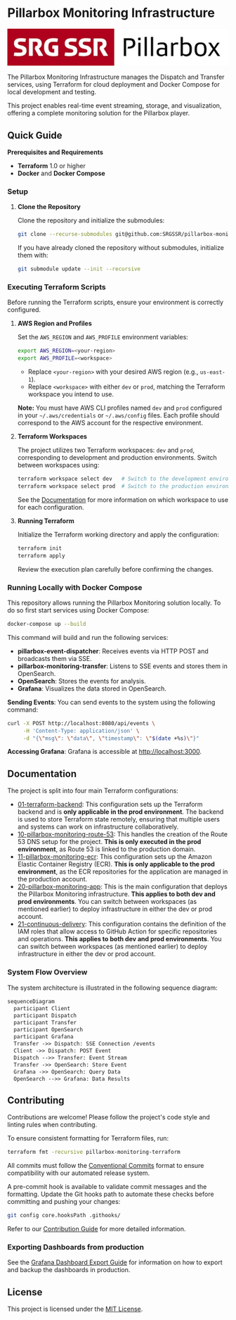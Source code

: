 # Pillarbox Monitoring Infrastructure

![Pillarbox logo](docs/README-images/logo.jpg)

The Pillarbox Monitoring Infrastructure manages the Dispatch and Transfer services, using Terraform
for cloud deployment and Docker Compose for local development and testing.

This project enables real-time event streaming, storage, and visualization, offering a complete
monitoring solution for the Pillarbox player.

## Quick Guide

**Prerequisites and Requirements**

- **Terraform** 1.0 or higher
- **Docker** and **Docker Compose**

### Setup

1. **Clone the Repository**

   Clone the repository and initialize the submodules:

   ```bash
   git clone --recurse-submodules git@github.com:SRGSSR/pillarbox-monitoring-infra.git
   ```

   If you have already cloned the repository without submodules, initialize them with:

   ```bash
   git submodule update --init --recursive
   ```

### Executing Terraform Scripts

Before running the Terraform scripts, ensure your environment is correctly configured.

1. **AWS Region and Profiles**

   Set the `AWS_REGION` and `AWS_PROFILE` environment variables:

   ```bash
   export AWS_REGION=<your-region>
   export AWS_PROFILE=<workspace>
   ```

   - Replace `<your-region>` with your desired AWS region (e.g., `us-east-1`).
   - Replace `<workspace>` with either `dev` or `prod`, matching the Terraform workspace you intend
     to use.

   **Note:** You must have AWS CLI profiles named `dev` and `prod` configured in your
   `~/.aws/credentials` or `~/.aws/config` files. Each profile should correspond to the AWS account
   for the respective environment.

2. **Terraform Workspaces**

   The project utilizes two Terraform workspaces: `dev` and `prod`, corresponding to development and
   production environments. Switch between workspaces using:

   ```bash
   terraform workspace select dev   # Switch to the development environment
   terraform workspace select prod  # Switch to the production environment
   ```

   See the [Documentation](#documentation) for more information on which workspace to use for each
   configuration.

3. **Running Terraform**

   Initialize the Terraform working directory and apply the configuration:

   ```bash
   terraform init
   terraform apply
   ```

   Review the execution plan carefully before confirming the changes.

### Running Locally with Docker Compose

This repository allows running the Pillarbox Monitoring solution locally. To do so first start
services using Docker Compose:

```bash
docker-compose up --build
```

This command will build and run the following services:

- **pillarbox-event-dispatcher**: Receives events via HTTP POST and broadcasts them via SSE.
- **pillarbox-monitoring-transfer**: Listens to SSE events and stores them in OpenSearch.
- **OpenSearch**: Stores the events for analysis.
- **Grafana**: Visualizes the data stored in OpenSearch.

**Sending Events**: You can send events to the system using the following command:

 ```bash
 curl -X POST http://localhost:8080/api/events \
      -H 'Content-Type: application/json' \
      -d "{\"msg\": \"data\", \"timestamp\": \"$(date +%s)\"}"
 ```

**Accessing Grafana**: Grafana is accessible at [http://localhost:3000](http://localhost:3000).

## Documentation

The project is split into four main Terraform configurations:

- [01-terraform-backend][terraform-backend]: This configuration sets up the Terraform backend and is
  **only applicable in the prod environment**. The backend is used to store Terraform state
  remotely, ensuring that multiple users and systems can work on infrastructure collaboratively.
- [10-pillarbox-monitoring-route-53][route-53]: This handles the creation of the Route 53 DNS setup
  for the project. **This is only executed in the prod environment**, as Route 53 is linked to the
  production domain.
- [11-pillarbox-monitoring-ecr][ecr]: This configuration sets up the Amazon Elastic Container
  Registry (ECR). **This is only applicable to the prod environment**, as the ECR repositories for
  the application are managed in the production account.
- [20-pillarbox-monitoring-app][app]: This is the main configuration that deploys the Pillarbox
  Monitoring infrastructure. **This applies to both dev and prod environments**. You can switch
  between workspaces (as mentioned earlier) to deploy infrastructure in either the dev or prod
  account.
- [21-continuous-delivery][cd]: This configuration contains the definition of the IAM roles that
  allow access to GitHub Action for specific repositories and operations. **This applies to both
  dev and prod environments**. You can switch between workspaces (as mentioned earlier) to deploy
  infrastructure in either the dev or prod account.

### System Flow Overview

The system architecture is illustrated in the following sequence diagram:

```mermaid
sequenceDiagram
  participant Client
  participant Dispatch
  participant Transfer
  participant OpenSearch
  participant Grafana
  Transfer ->> Dispatch: SSE Connection /events
  Client ->> Dispatch: POST Event
  Dispatch -->> Transfer: Event Stream
  Transfer ->> OpenSearch: Store Event
  Grafana ->> OpenSearch: Query Data
  OpenSearch -->> Grafana: Data Results
```

## Contributing

Contributions are welcome! Please follow the project's code style and linting rules when
contributing.

To ensure consistent formatting for Terraform files, run:

```bash
terraform fmt -recursive pillarbox-monitoring-terraform
```

All commits must follow the [Conventional Commits](https://www.conventionalcommits.org/en/v1.0.0/)
format to ensure compatibility with our automated release system.

A pre-commit hook is available to validate commit messages and the formatting. Update the Git hooks
path to automate these checks before committing and pushing your changes:

```bash
git config core.hooksPath .githooks/
```

Refer to our [Contribution Guide](docs/CONTRIBUTING.md) for more detailed information.

### Exporting Dashboards from production

See the [Grafana Dashboard Export Guide](./docs/DASHBOARD_EXPORT_GUIDE.md) for information on how
to export and backup the dashboards in production.

## License

This project is licensed under the [MIT License](LICENSE).

[terraform-backend]: /pillarbox-monitoring-terraform/01-terraform-backend
[route-53]: /pillarbox-monitoring-terraform/10-pillarbox-monitoring-route-53
[ecr]: /pillarbox-monitoring-terraform/11-pillarbox-monitoring-ecr
[app]: /pillarbox-monitoring-terraform/20-pillarbox-monitoring-app
[cd]: /pillarbox-monitoring-terraform/21-continuous-delivery
